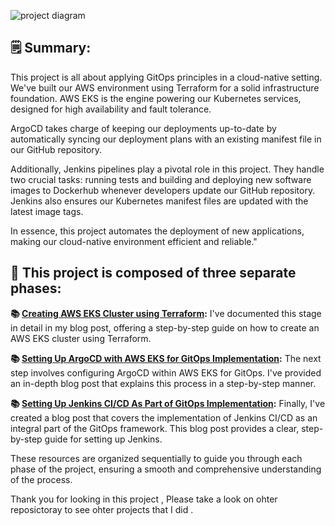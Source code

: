 ![project diagram](https://github.com/Hayder-alobaidi/P1-kubernetes_manifest/assets/93683931/06bb8d4c-1a19-45d1-882d-3ae6434aa81d)





## 🗒️ Summary:

This project is all about applying GitOps principles in a cloud-native setting. We've built our AWS environment using Terraform for a solid infrastructure foundation. AWS EKS is the engine powering our Kubernetes services, designed for high availability and fault tolerance.

ArgoCD takes charge of keeping our deployments up-to-date by automatically syncing our deployment plans with an existing manifest file in our GitHub repository.

Additionally, Jenkins pipelines play a pivotal role in this project. They handle two crucial tasks: running tests and building and deploying new software images to Dockerhub whenever developers update our GitHub repository. Jenkins also ensures our Kubernetes manifest files are updated with the latest image tags.

In essence, this project automates the deployment of new applications, making our cloud-native environment efficient and reliable."


## 🚀 This project is composed of three separate phases:

**📚 [Creating AWS EKS Cluster using Terraform](https://www.showwcase.com/show/36426/creating-aws-eks-cluster-using-terraform):** I've documented this stage in detail in my blog post, offering a step-by-step guide on how to create an AWS EKS cluster using Terraform.

**📚 [Setting Up ArgoCD with AWS EKS for GitOps Implementation](https://www.showwcase.com/show/36436/setting-up-argocd-with-aws-eks-for-gitops-implementation):** The next step involves configuring ArgoCD within AWS EKS for GitOps. I've provided an in-depth blog post that explains this process in a step-by-step manner.

**📚 [Setting Up Jenkins CI/CD As Part of GitOps Implementation](https://www.showwcase.com/show/36460/setting-up-jenkins-cicd-as-part-of-gitops-implementation):** Finally, I've created a blog post that covers the implementation of Jenkins CI/CD as an integral part of the GitOps framework. This blog post provides a clear, step-by-step guide for setting up Jenkins.

These resources are organized sequentially to guide you through each phase of the project, ensuring a smooth and comprehensive understanding of the process.


Thank you for looking in this project , Please take a look on ohter reposictoray to see ohter projects that I did .
